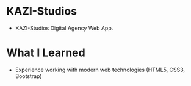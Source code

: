 # KAZI-Studios
* KAZI-Studios Digital Agency Web App.

# What I Learned
* Experience working with modern web technologies (HTML5, CSS3, Bootstrap)
